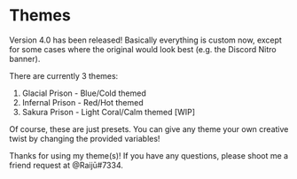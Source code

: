 # Themes

Version 4.0 has been released!
Basically everything is custom now, except for some cases where the original would look best (e.g. the Discord Nitro banner).

There are currently 3 themes:

1. Glacial Prison - Blue/Cold themed
2. Infernal Prison - Red/Hot themed
3. Sakura Prison - Light Coral/Calm themed [WIP]

Of course, these are just presets. 
You can give any theme your own creative twist by changing the provided variables!

Thanks for using my theme(s)!
If you have any questions, please shoot me a friend request at @Raijū#7334.
